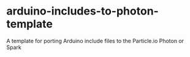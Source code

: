 # arduino-includes-to-photon-template
A template for porting Arduino include files to the Particle.io Photon or Spark
